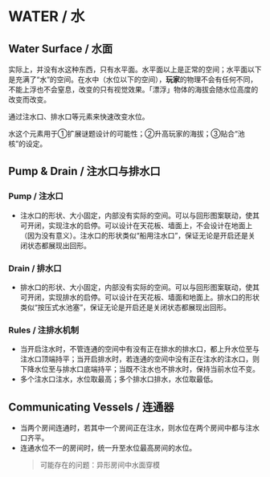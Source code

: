 # WATER / 水

## Water Surface / 水面

实际上，并没有水这种东西，只有水平面。水平面以上是正常的空间；水平面以下是充满了“水”的空间。在水中（水位以下的空间），**玩家**的物理不会有任何不同，不能上浮也不会窒息，改变的只有视觉效果。「漂浮」物体的海拔会随水位高度的改变而改变。

通过注水口、排水口等元素来快速改变水位。

水这个元素用于①扩展谜题设计的可能性；②升高玩家的海拔；③贴合“池核”的设定。

## Pump & Drain / 注水口与排水口

### Pump / 注水口

- 注水口的形状、大小固定，内部没有实际的空间。可以与回形图案联动，使其可开闭，实现注水的启停。可以设计在天花板、墙面上，不会设计在地面上（因为没有意义）。注水口的形状类似“船用注水口”，保证无论是开启还是关闭状态都展现出回形。

### Drain / 排水口

- 排水口的形状、大小固定，内部没有实际的空间。可以与回形图案联动，使其可开闭，实现排水的启停。可以设计在天花板、墙面和地面上。排水口的形状类似“按压式水池塞”，保证无论是开启还是关闭状态都展现出回形。

### Rules / 注排水机制

- 当开启注水时，不管连通的空间中有没有正在排水的排水口，都上升水位至与注水口顶端持平；当开启排水时，若连通的空间中没有正在注水的注水口，则下降水位至与排水口底端持平；当既不注水也不排水时，保持当前水位不变。
- 多个注水口注水，水位取最高；多个排水口排水，水位取最低。

## Communicating Vessels / 连通器

- 当两个房间连通时，若其中一个房间正在注水，则水位在两个房间中都与注水口齐平。
- 连通水位不一的房间时，统一升至水位最高房间的水位。
    > 可能存在的问题：异形房间中水面穿模
